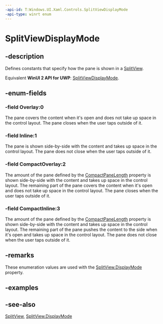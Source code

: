 ```yaml
---
-api-id: T:Windows.UI.Xaml.Controls.SplitViewDisplayMode
-api-type: winrt enum
---
```


<!-- Enumeration syntax
public enum Windows.UI.Xaml.Controls.SplitViewDisplayMode : int
-->

# SplitViewDisplayMode

## -description
Defines constants that specify how the pane is shown in a [SplitView](splitview.md).

Equivalent **WinUI 2 API for UWP**: [SplitViewDisplayMode](/windows/winui/api/microsoft.ui.xaml.controls.splitviewdisplaymode).

## -enum-fields
### -field Overlay:0
The pane covers the content when it's open and does not take up space in the control layout. The pane closes when the user taps outside of it.

### -field Inline:1
The pane is shown side-by-side with the content and takes up space in the control layout. The pane does not close when the user taps outside of it.

### -field CompactOverlay:2
The amount of the pane defined by the [CompactPaneLength](splitview_compactpanelength.md) property is shown side-by-side with the content and takes up space in the control layout. The remaining part of the pane covers the content when it's open and does not take up space in the control layout. The pane closes when the user taps outside of it.

### -field CompactInline:3
The amount of the pane defined by the [CompactPaneLength](splitview_compactpanelength.md) property is shown side-by-side with the content and takes up space in the control layout. The remaining part of the pane pushes the content to the side when it's open and takes up space in the control layout. The pane does not close when the user taps outside of it.


## -remarks
These enumeration values are used with the [SplitView.DisplayMode](splitview_displaymode.md) property.

## -examples

## -see-also
[SplitView](splitview.md), [SplitView.DisplayMode](splitview_displaymode.md)
